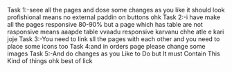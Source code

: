 Task 1:-seee all the pages and dose some changes as you like it should look profishional means no external paddin on buttons ohk
Task 2:-i have make all the pages responsive 80-90% but a page which has table are not rasponsive means aaapde table vvaadu responsive karvanu chhe atle e kari joje
Task 3:-You need to link sll the pages with each other and you need to place some icons too
Task 4:and in orders page please change some images
Task 5:-And do changes as you Like to Do but It must Contain This Kind of things ohk
best of lick
